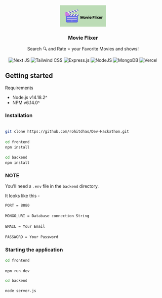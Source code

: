 <p align="center">
   <br/>
   <a href="#" target="_blank"><img width="150px" src="./frontend/public/logo.png" /></a>
   <h3 align="center">Movie Flixer</h3>
   <p align="center">Search 🔍 and Rate ⭐ your Favorite Movies and shows!</p>
</p>

<div align="center">

![Next JS](https://img.shields.io/badge/Next-black?style=for-the-badge&logo=next.js&logoColor=white)
![Tailwind CSS](https://img.shields.io/badge/Tailwind_CSS-38B2AC?style=for-the-badge&logo=tailwind-css&logoColor=white)
![Express.js](https://img.shields.io/badge/express.js-%23404d59.svg?style=for-the-badge&logo=express&logoColor=%2361DAFB)
![NodeJS](https://img.shields.io/badge/node.js-6DA55F?style=for-the-badge&logo=node.js&logoColor=white)
![MongoDB](https://img.shields.io/badge/MongoDB-%234ea94b.svg?style=for-the-badge&logo=mongodb&logoColor=white)
![Vercel](https://img.shields.io/badge/vercel-%23000000.svg?style=for-the-badge&logo=vercel&logoColor=white)

</div>

## Getting started

Requirements

- Node.js v14.18.2^
- NPM v6.14.0^

### Installation

```bash

git clone https://github.com/rohitdhas/Dev-Hackathon.git

cd frontend
npm install

cd backend
npm install
```

### NOTE

You'll need a `.env` file in the `backend` directory.

It looks like this -

```bash
PORT = 8080

MONGO_URI = Database connection String

EMAIL = Your Email

PASSWORD = Your Password
```

### Starting the application

```bash
cd frontend

npm run dev
```

```bash
cd backend

node server.js
```
